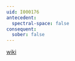 ```yaml
---
uid: I000176
antecedent:
  spectral-space: false
consequent:
  sober: false
---
```

[wiki](http://en.wikipedia.org/wiki/Sober_space)

